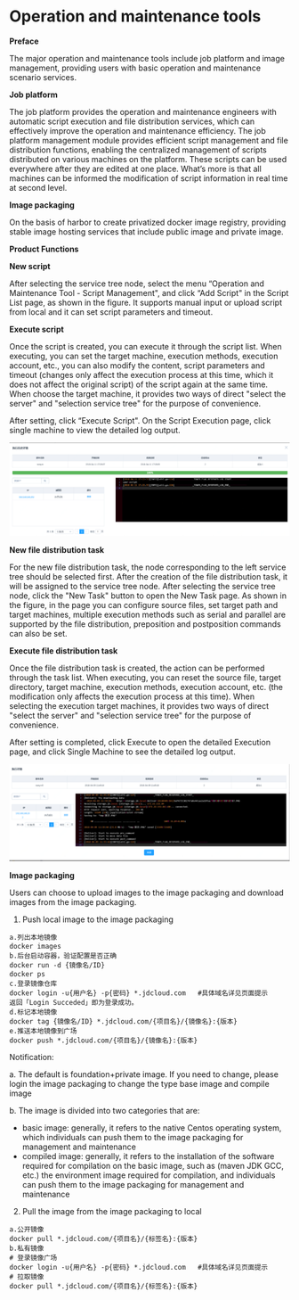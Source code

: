 # Operation and maintenance tools

**Preface**

The major operation and maintenance tools include job platform and image management, providing users with basic operation and maintenance scenario services.

**Job platform**

The job platform provides the operation and maintenance engineers with automatic script execution and file distribution services, which can effectively improve the operation and maintenance efficiency. The job platform management module provides efficient script management and file distribution functions, enabling the centralized management of scripts distributed on various machines on the platform. These scripts can be used everywhere after they are edited at one place. What’s more is that all machines can be informed the modification of script information in real time at second level.

**Image packaging**

On the basis of harbor to create privatized docker image registry, providing stable image hosting services that include public image and private image.

**Product Functions**

**New script**

After selecting the service tree node, select the menu “Operation and Maintenance Tool - Script Management", and click “Add Script" in the Script List page, as shown in the figure. It supports manual input or upload script from local and it can set script parameters and timeout.

**Execute script**

Once the script is created, you can execute it through the script list. When executing, you can set the target machine, execution methods, execution account, etc., you can also modify the content, script parameters and timeout (changes only affect the execution process at this time, which it does not affect the original script) of the script again at the same time. When choose the target machine, it provides two ways of direct "select the server" and "selection service tree" for the purpose of convenience.

After setting, click “Execute Script". On the Script Execution page, click single machine to view the detailed log output.

![image](https://github.com/jdcloudcom/cn/blob/DevOps/image/DevOps/Operation-Guide26.png)
 

**New file distribution task**

For the new file distribution task, the node corresponding to the left service tree should be selected first. After the creation of the file distribution task, it will be assigned to the service tree node. After selecting the service tree node, click the "New Task" button to open the New Task page. As shown in the figure, in the page you can configure source files, set target path and target machines, multiple execution methods such as serial and parallel are supported by the file distribution, preposition and postposition commands can also be set.

**Execute file distribution task**

Once the file distribution task is created, the action can be performed through the task list. When executing, you can reset the source file, target directory, target machine, execution methods, execution account, etc. (the modification only affects the execution process at this time). When selecting the execution target machines, it provides two ways of direct "select the server" and "selection service tree" for the purpose of convenience.

After setting is completed, click Execute to open the detailed Execution page, and click Single Machine to see the detailed log output.

![image](https://github.com/jdcloudcom/cn/blob/DevOps/image/DevOps/Operation-Guide27.png)

**Image packaging**

Users can choose to upload images to the image packaging and download images from the image packaging.

1. Push local image to the image packaging

```
a.列出本地镜像
docker images
b.后台启动容器，验证配置是否正确
docker run -d {镜像名/ID}
docker ps
c.登录镜像仓库
docker login -u{用户名} -p{密码} *.jdcloud.com   #具体域名详见页面提示
返回「Login Succeded」即为登录成功。
d.标记本地镜像
docker tag {镜像名/ID} *.jdcloud.com/{项目名}/{镜像名}:{版本}
e.推送本地镜像到广场
docker push *.jdcloud.com/{项目名}/{镜像名}:{版本}
```

Notification:

a.	The default is foundation+private image. If you need to change, please login the image packaging to change the type base image and compile image

b.	The image is divided into two categories that are:

- basic image: generally, it refers to the native Centos operating system, which individuals can push them to the image packaging for management and maintenance
- compiled image: generally, it refers to the installation of the software required for compilation on the basic image, such as (maven JDK GCC, etc.) the environment image required for compilation, and individuals can push them to the image packaging for management and maintenance


2. Pull the image from the image packaging to local

```
a.公开镜像
docker pull *.jdcloud.com/{项目名}/{标签名}:{版本}
b.私有镜像
# 登录镜像广场
docker login -u{用户名} -p{密码} *.jdcloud.com   #具体域名详见页面提示
# 拉取镜像
docker pull *.jdcloud.com/{项目名}/{标签名}:{版本}
```
